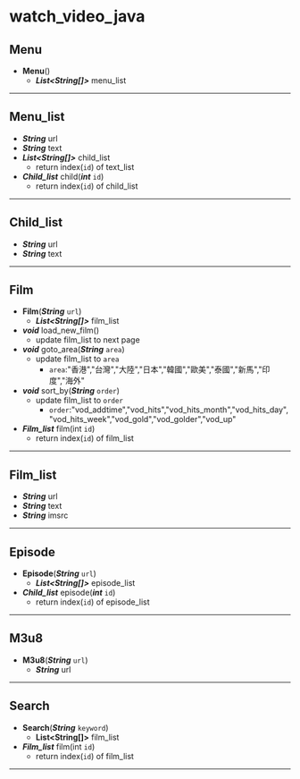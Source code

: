 # watch_video_java



Menu 
-

- **Menu**()
	- ***List<String[]>*** menu_list

----------

Menu\_list
-
- ***String*** url
- ***String*** text
- ***List<String[]>*** child\_list
	- return index(`id`) of text_list
- ***Child_list*** child(***int*** `id`)
	- return index(`id`) of child_list


----------
 
Child\_list
-
- ***String*** url
- ***String*** text


----------


Film 
-
- **Film**(***String*** `url`)
	- ***List<String[]>*** film_list
- ***void*** load\_new\_film()
	- update film_list to next page
- ***void*** goto_area(***String*** `area`)
	- update film_list to `area`
		- `area`:"香港","台灣","大陸","日本","韓國","歐美","泰國","新馬","印度","海外"
- ***void*** sort_by(***String*** `order`)
	- update film_list to `order`
		- `order`:"vod\_addtime","vod\_hits","vod\_hits\_month","vod\_hits\_day","vod\_hits\_week","vod\_gold","vod\_golder","vod\_up"
- ***Film_list*** film(int `id`)
	- return index(`id`) of film_list

----------

Film\_list
-
- ***String*** url
- ***String*** text
- ***String*** imsrc

----------

Episode 
-
- **Episode**(***String*** `url`)
	- ***List<String[]>*** episode\_list
- ***Child_list*** episode(***int*** `id`)
	- return index(`id`) of episode_list

----------

M3u8
-
- **M3u8**(***String*** `url`)
	- ***String*** url

----------

Search 
-
- **Search**(***String*** `keyword`)
	- **List<String[]>** film\_list
- ***Film_list*** film(int `id`)
	- return index(`id`) of film_list

----------



